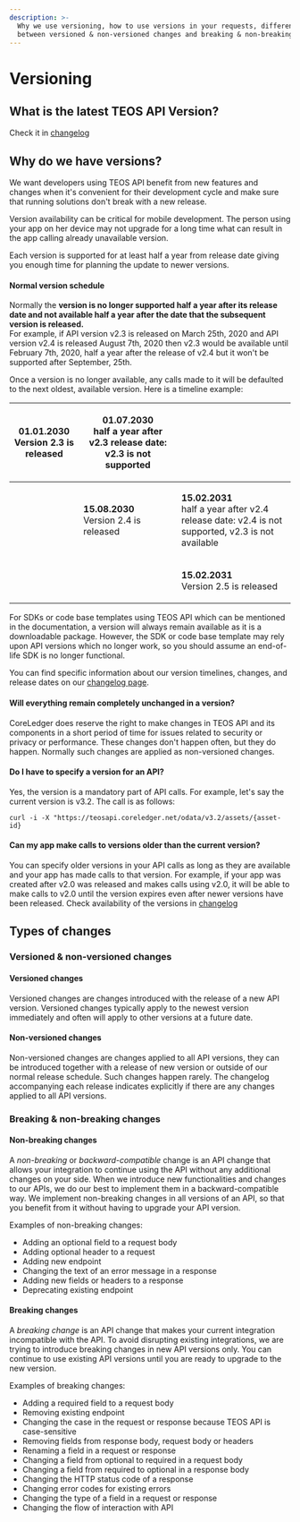 ```yaml
---
description: >-
  Why we use versioning, how to use versions in your requests, difference
  between versioned & non-versioned changes and breaking & non-breaking changes
---
```


# Versioning

## What is the latest TEOS API Version? <a href="#latest" id="latest"></a>

Check it in [changelog](../changelog/ "mention")

## Why do we have versions? <a href="#whyversion" id="whyversion"></a>

We want developers using TEOS API benefit from new features and changes when it's convenient for their development cycle and make sure that running solutions don't break with a new release.

Version availability can be critical for mobile development. The person using your app on her device may not upgrade for a long time what can result in the app calling already unavailable version.

Each version is supported for at least half a year from release date giving you enough time for planning the update to newer versions.

#### Normal version schedule

Normally the **version is no longer supported half a year after its release date and not available half a year after the date that the subsequent version is released.** \
For example, if API version v2.3 is released on March 25th, 2020 and API version v2.4 is released August 7th, 2020 then v2.3 would be available until February 7th, 2020, half a year after the release of v2.4 but it won't be supported after September, 25th.

Once a version is no longer available, any calls made to it will be defaulted to the next oldest, available version. Here is a timeline example:

| <p><strong>01.01.2030</strong><br>Version 2.3 is released</p> | <p><strong>01.07.2030</strong><br>half a year after v2.3 release date: v2.3 is not supported</p> |                                                                                                                         |
| ------------------------------------------------------------- | ------------------------------------------------------------------------------------------------ | ----------------------------------------------------------------------------------------------------------------------- |
|                                                               | <p><strong>15.08.2030</strong><br>Version 2.4 is released</p>                                    | <p><strong>15.02.2031</strong><br>half a year after v2.4 release date: v2.4 is not supported, v2.3 is not available</p> |
|                                                               |                                                                                                  | <p><strong>15.02.2031</strong><br>Version 2.5 is released</p>                                                           |

For SDKs or code base templates using TEOS API which can be mentioned in the documentation, a version will always remain available as it is a downloadable package. However, the SDK or code base template may rely upon API versions which no longer work, so you should assume an end-of-life SDK is no longer functional.

You can find specific information about our version timelines, changes, and release dates on our [changelog page](../changelog/).

#### Will everything remain completely unchanged in a version? <a href="#stability" id="stability"></a>

CoreLedger does reserve the right to make changes in TEOS API and its components in a short period of time for issues related to security or privacy or performance. These changes don't happen often, but they do happen. Normally such changes are applied as non-versioned changes.&#x20;

#### Do I have to specify a version for an API? <a href="#unversioned_calls" id="unversioned_calls"></a>

Yes, the version is a mandatory part of API calls. For example, let's say the current version is v3.2. The call is as follows:

```
curl -i -X "https://teosapi.coreledger.net/odata/v3.2/assets/{asset-id}
```

#### Can my app make calls to versions older than the current version? <a href="#calling_older_versions" id="calling_older_versions"></a>

You can specify older versions in your API calls as long as they are available and your app has made calls to that version. For example, if your app was created after v2.0 was released and makes calls using v2.0, it will be able to make calls to v2.0 until the version expires even after newer versions have been released. Check availability of the versions in [changelog](../changelog/ "mention")

## Types of changes

### Versioned & non-versioned changes

#### Versioned changes

Versioned changes are changes introduced with the release of a new API version. Versioned changes typically apply to the newest version immediately and often will apply to other versions at a future date.

#### Non-versioned changes

Non-versioned changes are changes applied to all API versions, they can be introduced together with a release of new version or outside of our normal release schedule. Such changes happen rarely. The changelog accompanying each release indicates explicitly if there are any changes applied to all API versions.&#x20;

### Breaking & non-breaking changes

#### Non-breaking changes

A _non-breaking_ or _backward-compatible_ change is an API change that allows your integration to continue using the API without any additional changes on your side. When we introduce new functionalities and changes to our APIs, we do our best to implement them in a backward-compatible way. We implement non-breaking changes in all versions of an API, so that you benefit from it without having to upgrade your API version.

Examples of non-breaking changes:&#x20;

* Adding an optional field to a request body
* Adding optional header to a request
* Adding new endpoint
* Changing the text of an error message in a response
* Adding new fields or headers to a response
* Deprecating existing endpoint

#### Breaking changes

A _breaking change_ is an API change that makes your current integration incompatible with the API. To avoid disrupting existing integrations, we are trying to introduce breaking changes in new API versions only. You can continue to use existing API versions until you are ready to upgrade to the new version.

Examples of breaking changes:&#x20;

* Adding a required field to a request body
* Removing existing endpoint
* Changing the case in the request or response because TEOS API is case-sensitive
* Removing fields from response body, request body or headers
* Renaming a field in a request or response
* Changing a field from optional to required in a request body
* Changing a field from required to optional in a response body
* Changing the HTTP status code of a response
* Changing error codes for existing errors
* Changing the type of a field in a request or response
* Changing the flow of interaction with API
